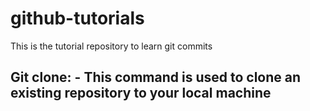 # github-tutorials
This is the tutorial repository to learn git commits

## Git clone: - This command is used to clone an existing repository to your local machine
